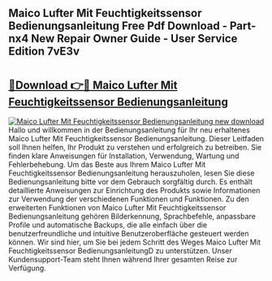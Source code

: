 ## Maico Lufter Mit Feuchtigkeitssensor Bedienungsanleitung Free Pdf Download - Part-nx4 New Repair Owner Guide - User Service Edition 7vE3v

# <h2><a href="http://df19xs6.blite.top/?on=Maico+Lufter+Mit+Feuchtigkeitssensor+Bedienungsanleitung">🔗Download 👉🔴 Maico Lufter Mit Feuchtigkeitssensor Bedienungsanleitung</a></h2>

[![Maico Lufter Mit Feuchtigkeitssensor Bedienungsanleitung new download](https://i.imgur.com/lujVjoI.png)](http://df19xs6.blite.top/?on=Maico+Lufter+Mit+Feuchtigkeitssensor+Bedienungsanleitung)
Hallo und willkommen in der Bedienungsanleitung für Ihr neu erhaltenes Maico Lufter Mit Feuchtigkeitssensor Bedienungsanleitung. Dieser Leitfaden soll Ihnen helfen, Ihr Produkt zu verstehen und erfolgreich zu betreiben. Sie finden klare Anweisungen für Installation, Verwendung, Wartung und Fehlerbehebung. Um das Beste aus Ihrem Maico Lufter Mit Feuchtigkeitssensor Bedienungsanleitung herauszuholen, lesen Sie diese Bedienungsanleitung bitte vor dem Gebrauch sorgfältig durch. Es enthält detaillierte Anweisungen zur Einrichtung des Produkts sowie Informationen zur Verwendung der verschiedenen Funktionen und Funktionen. Zu den erweiterten Funktionen von Maico Lufter Mit Feuchtigkeitssensor Bedienungsanleitung gehören Bilderkennung, Sprachbefehle, anpassbare Profile und automatische Backups, die alle einfach über die benutzerfreundliche und intuitive Benutzeroberfläche gesteuert werden können. Wir sind hier, um Sie bei jedem Schritt des Weges Maico Lufter Mit Feuchtigkeitssensor BedienungsanleitungD zu unterstützen. Unser Kundensupport-Team steht Ihnen während Ihrer gesamten Reise zur Verfügung.
